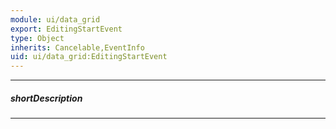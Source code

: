 ```yaml
---
module: ui/data_grid
export: EditingStartEvent
type: Object
inherits: Cancelable,EventInfo
uid: ui/data_grid:EditingStartEvent
---
```

---
##### shortDescription
<!-- Description goes here -->

---
<!-- Description goes here -->